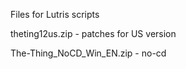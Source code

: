 Files for Lutris scripts

theting12us.zip - patches for US version

The-Thing_NoCD_Win_EN.zip - no-cd